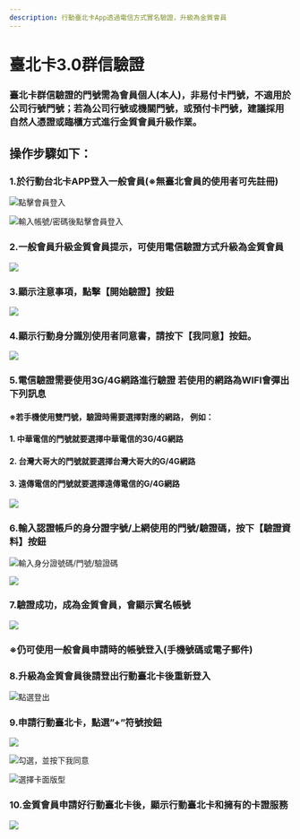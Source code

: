 ```yaml
---
description: 行動臺北卡App透過電信方式實名驗證，升級為金質會員
---
```


# 臺北卡3.0群信驗證

### 臺北卡群信驗證的門號需為會員個人\(本人\)，非易付卡門號，不適用於公司行號門號；若為公司行號或機關門號，或預付卡門號，建議採用自然人憑證或臨櫃方式進行金質會員升級作業。

## 操作步驟如下：

### 1.於行動台北卡APP登入一般會員\(※無臺北會員的使用者可先註冊\)

![&#x9EDE;&#x64CA;&#x6703;&#x54E1;&#x767B;&#x5165;](.gitbook/assets/login_01_512.png)

![&#x8F38;&#x5165;&#x5E33;&#x865F;/&#x5BC6;&#x78BC;&#x5F8C;&#x9EDE;&#x64CA;&#x6703;&#x54E1;&#x767B;&#x5165;](.gitbook/assets/login_02_512.png)

### 2.一般會員升級金質會員提示，可使用電信驗證方式升級為金質會員

![](.gitbook/assets/mobile_check_512.png)

### 3.顯示注意事項，點擊【開始驗證】按鈕

![](.gitbook/assets/mobile_chek_02_512.png)

### 4.顯示行動身分識別使用者同意書，請按下【我同意】按鈕。

![](.gitbook/assets/mobile_chek_03_512.png)

### 5.電信驗證需要使用3G/4G網路進行驗證 若使用的網路為WIFI會彈出下列訊息 

#### ※若手機使用雙門號，驗證時需要選擇對應的網路， 例如： 

#### 1. 中華電信的門號就要選擇中華電信的3G/4G網路

####  2. 台灣大哥大的門號就要選擇台灣大哥大的G/4G網路

####  3. 遠傳電信的門號就要選擇遠傳電信的G/4G網路

![](.gitbook/assets/mobile_chek_04_512.png)

### 6.輸入認證帳戶的身分證字號/上網使用的門號/驗證碼，按下【驗證資料】按鈕

![&#x8F38;&#x5165;&#x8EAB;&#x5206;&#x8B49;&#x865F;&#x78BC;/&#x9580;&#x865F;/&#x9A57;&#x8B49;&#x78BC;](.gitbook/assets/mobile_chek_05_512.png)

![](.gitbook/assets/mobile_chek_06_512.png)

### 7.驗證成功，成為金質會員，會顯示實名帳號 

![](.gitbook/assets/mobile_success_512.png)

###  ※仍可使用一般會員申請時的帳號登入\(手機號碼或電子郵件\)

### 8.升級為金質會員後請登出行動臺北卡後重新登入

![&#x9EDE;&#x9078;&#x767B;&#x51FA;](.gitbook/assets/logout.png)

### 9.申請行動臺北卡，點選”+”符號按鈕

![](.gitbook/assets/gold_01.png)

![&#x52FE;&#x9078;&#xFF0C;&#x4E26;&#x6309;&#x4E0B;&#x6211;&#x540C;&#x610F;](.gitbook/assets/gold_02.png)

![&#x9078;&#x64C7;&#x5361;&#x9762;&#x7248;&#x578B;](.gitbook/assets/gold_03.png)

### 10.金質會員申請好行動臺北卡後，顯示行動臺北卡和擁有的卡證服務

![](.gitbook/assets/gold_05.png)



